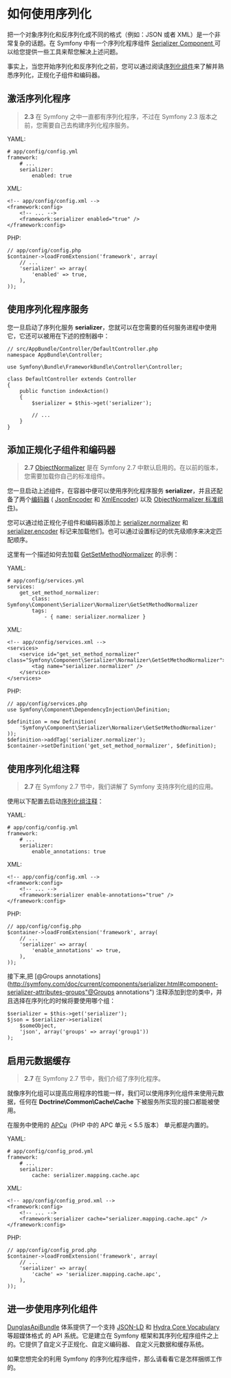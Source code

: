 # 如何使用序列化

把一个对象序列化和反序列化成不同的格式（例如：JSON 或者 XML）是一个非常复杂的话题。在 Symfony 中有一个序列化程序组件 [Serializer Component ](http://symfony.com/doc/current/components/serializer.html "Serializer Component")  可以给您提供一些工具来帮您解决上述问题。

事实上，当您开始序列化和反序列化之前，您可以通过阅读[序列化组件](http://symfony.com/doc/current/components/serializer.html "序列化组件")来了解并熟悉序列化，正规化子组件和编码器。

## 激活序列化程序

> **2\.3** 在 Symfony 之中一直都有序列化程序，不过在 Symfony 2.3 版本之前，您需要自己去构建序列化程序服务。

YAML:

```
# app/config/config.yml
framework:
    # ...
    serializer:
        enabled: true
```

XML:

```
<!-- app/config/config.xml -->
<framework:config>
    <!-- ... -->
    <framework:serializer enabled="true" />
</framework:config>
```

PHP:

```
// app/config/config.php
$container->loadFromExtension('framework', array(
    // ...
    'serializer' => array(
        'enabled' => true,
    ),
));
```

## 使用序列化程序服务 

您一旦启动了序列化服务 **serializer**，您就可以在您需要的任何服务进程中使用它，它还可以被用在下述的控制器中：

```
// src/AppBundle/Controller/DefaultController.php
namespace AppBundle\Controller;

use Symfony\Bundle\FrameworkBundle\Controller\Controller;

class DefaultController extends Controller
{
    public function indexAction()
    {
        $serializer = $this->get('serializer');

        // ...
    }
} 
```

## 添加正规化子组件和编码器

> **2\.7** [ObjectNormalizer](http://api.symfony.com/2.7/Symfony/Component/Serializer/Normalizer/ObjectNormalizer.html "ObjectNormalizer") 是在 Symfony 2.7 中默认启用的。在以前的版本，您需要加载你自己的标准组件。

您一旦启动上述组件，在容器中便可以使用序列化程序服务 **serializer**，并且还配备了两个[编码器](http://symfony.com/doc/current/components/serializer.html#component-serializer-encoders "编码器") ( [JsonEncoder](http://api.symfony.com/2.7/Symfony/Component/Serializer/Encoder/JsonEncoder.html "JsonEncoder")  和 [XmlEncoder](http://api.symfony.com/2.7/Symfony/Component/Serializer/Encoder/XmlEncoder.html "XmlEncoder")) 以及  [ObjectNormalizer 标准组件](http://symfony.com/doc/current/components/serializer.html#component-serializer-normalizers "ObjectNormalizer 标准组件"))。

您可以通过给正规化子组件和编码器添加上 [serializer.normalizer](http://symfony.com/doc/current/reference/dic_tags.html#reference-dic-tags-serializer-normalizer "serializer.normalizer") 和 [serializer.encoder](http://symfony.com/doc/current/reference/dic_tags.html#reference-dic-tags-serializer-encoder "serializer.encoder") 标记来加载他们。也可以通过设置标记的优先级顺序来决定匹配顺序。

这里有一个描述如何去加载 [GetSetMethodNormalizer](http://api.symfony.com/2.7/Symfony/Component/Serializer/Normalizer/GetSetMethodNormalizer.html"GetSetMethodNormalizer") 的示例：

YAML:

```
# app/config/services.yml
services:
    get_set_method_normalizer:
        class: Symfony\Component\Serializer\Normalizer\GetSetMethodNormalizer
        tags:
            - { name: serializer.normalizer }
```

XML:

```
<!-- app/config/services.xml -->
<services>
    <service id="get_set_method_normalizer" class="Symfony\Component\Serializer\Normalizer\GetSetMethodNormalizer">
        <tag name="serializer.normalizer" />
    </service>
</services>
```

PHP:

```
// app/config/services.php
use Symfony\Component\DependencyInjection\Definition;

$definition = new Definition(
    'Symfony\Component\Serializer\Normalizer\GetSetMethodNormalizer'
));
$definition->addTag('serializer.normalizer');
$container->setDefinition('get_set_method_normalizer', $definition);
```

## 使用序列化组注释

> **2\.7** 在 Symfony 2.7 节中，我们讲解了 Symfony 支持序列化组的应用。

使用以下配置去启动[序列化组注释](http://symfony.com/doc/current/components/serializer.html#component-serializer-attributes-groups"序列化组注释")：

YAML:

```
# app/config/config.yml
framework:
    # ...
    serializer:
        enable_annotations: true
```

XML:

```
<!-- app/config/config.xml -->
<framework:config>
    <!-- ... -->
    <framework:serializer enable-annotations="true" />
</framework:config>
```

PHP:

```
// app/config/config.php
$container->loadFromExtension('framework', array(
    // ...
    'serializer' => array(
        'enable_annotations' => true,
    ),
));
```

接下来,把  [@Groups annotations](http://symfony.com/doc/current/components/serializer.html#component-serializer-attributes-groups"@Groups annotations")  注释添加到您的类中，并且选择在序列化的时候将要使用哪个组：

```
$serializer = $this->get('serializer');
$json = $serializer->serialize(
    $someObject,
    'json', array('groups' => array('group1'))
);
```

## 启用元数据缓存

> **2\.7** 在 Symfony 2.7 节中，我们介绍了序列化程序。

就像序列化组可以提高应用程序的性能一样，我们可以使用序列化组件来使用元数据，任何在 **Doctrine\Common\Cache\Cache** 下被服务所实现的接口都能被使用。

在服务中使用的 [APCu](https://github.com/krakjoe/apcu "APCu")（PHP 中的 APC 单元 < 5.5 版本） 单元都是内置的。

YAML:

```
# app/config/config_prod.yml
framework:
    # ...
    serializer:
        cache: serializer.mapping.cache.apc
```

XML:

```
<!-- app/config/config_prod.xml -->
<framework:config>
    <!-- ... -->
    <framework:serializer cache="serializer.mapping.cache.apc" />
</framework:config>
```

PHP:

```
// app/config/config_prod.php
$container->loadFromExtension('framework', array(
    // ...
    'serializer' => array(
        'cache' => 'serializer.mapping.cache.apc',
    ),
));
```

## 进一步使用序列化组件

[DunglasApiBundle](https://github.com/dunglas/DunglasApiBundle "DunglasApiBundle") 体系提供了一个支持 [JSON-LD](http://json-ld.org/ "JSON-LD") 和 [Hydra Core Vocabulary](http://www.hydra-cg.com/ "Hydra Core Vocabulary")  等超媒体格式 的 API 系统。它是建立在 Symfony 框架和其序列化程序组件之上的。它提供了自定义子正规化、自定义编码器、 自定义元数据和缓存系统。

如果您想完全的利用 Symfony 的序列化程序组件，那么请看看它是怎样捆绑工作的。

